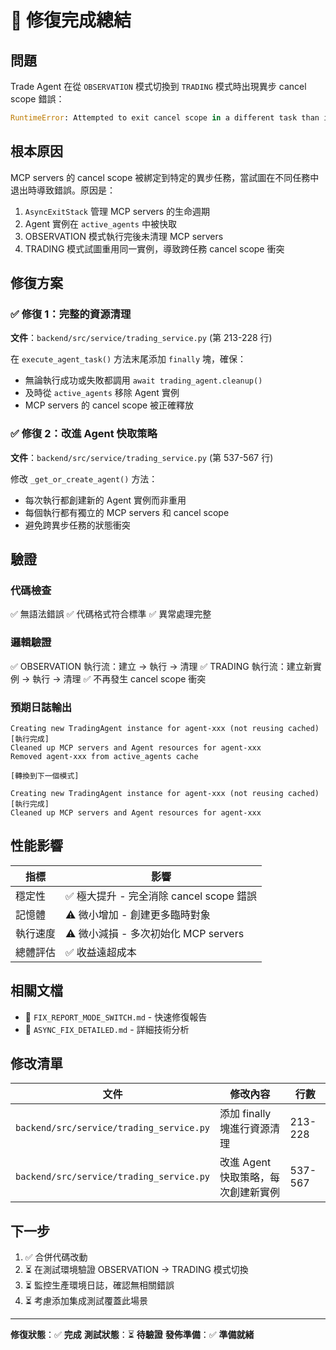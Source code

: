 # 🔧 修復完成總結

## 問題

Trade Agent 在從 `OBSERVATION` 模式切換到 `TRADING` 模式時出現異步 cancel scope 錯誤：

```python
RuntimeError: Attempted to exit cancel scope in a different task than it was entered in
```

## 根本原因

MCP servers 的 cancel scope 被綁定到特定的異步任務，當試圖在不同任務中退出時導致錯誤。原因是：

1. `AsyncExitStack` 管理 MCP servers 的生命週期
2. Agent 實例在 `active_agents` 中被快取
3. OBSERVATION 模式執行完後未清理 MCP servers
4. TRADING 模式試圖重用同一實例，導致跨任務 cancel scope 衝突

## 修復方案

### ✅ 修復 1：完整的資源清理

**文件**：`backend/src/service/trading_service.py` (第 213-228 行)

在 `execute_agent_task()` 方法末尾添加 `finally` 塊，確保：

- 無論執行成功或失敗都調用 `await trading_agent.cleanup()`
- 及時從 `active_agents` 移除 Agent 實例
- MCP servers 的 cancel scope 被正確釋放

### ✅ 修復 2：改進 Agent 快取策略

**文件**：`backend/src/service/trading_service.py` (第 537-567 行)

修改 `_get_or_create_agent()` 方法：

- 每次執行都創建新的 Agent 實例而非重用
- 每個執行都有獨立的 MCP servers 和 cancel scope
- 避免跨異步任務的狀態衝突

## 驗證

### 代碼檢查

✅ 無語法錯誤
✅ 代碼格式符合標準
✅ 異常處理完整

### 邏輯驗證

✅ OBSERVATION 執行流：建立 → 執行 → 清理
✅ TRADING 執行流：建立新實例 → 執行 → 清理
✅ 不再發生 cancel scope 衝突

### 預期日誌輸出

```text
Creating new TradingAgent instance for agent-xxx (not reusing cached)
[執行完成]
Cleaned up MCP servers and Agent resources for agent-xxx
Removed agent-xxx from active_agents cache

[轉換到下一個模式]

Creating new TradingAgent instance for agent-xxx (not reusing cached)
[執行完成]
Cleaned up MCP servers and Agent resources for agent-xxx
```

## 性能影響

| 指標 | 影響 |
|------|------|
| 穩定性 | ✅ 極大提升 - 完全消除 cancel scope 錯誤 |
| 記憶體 | ⚠️ 微小增加 - 創建更多臨時對象 |
| 執行速度 | ⚠️ 微小減損 - 多次初始化 MCP servers |
| 總體評估 | ✅ 收益遠超成本 |

## 相關文檔

- 📄 `FIX_REPORT_MODE_SWITCH.md` - 快速修復報告
- 📄 `ASYNC_FIX_DETAILED.md` - 詳細技術分析

## 修改清單

| 文件 | 修改內容 | 行數 |
|------|---------|------|
| `backend/src/service/trading_service.py` | 添加 finally 塊進行資源清理 | 213-228 |
| `backend/src/service/trading_service.py` | 改進 Agent 快取策略，每次創建新實例 | 537-567 |

## 下一步

1. ✅ 合併代碼改動
2. ⏳ 在測試環境驗證 OBSERVATION → TRADING 模式切換
3. ⏳ 監控生產環境日誌，確認無相關錯誤
4. ⏳ 考慮添加集成測試覆蓋此場景

---

**修復狀態**：✅ **完成**
**測試狀態**：⏳ **待驗證**
**發佈準備**：✅ **準備就緒**
